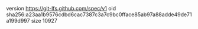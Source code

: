 version https://git-lfs.github.com/spec/v1
oid sha256:a23aa1b9576cdbd6cac7387c3a7c9bc0fface85ab97a88adde49de71a199d997
size 10927
